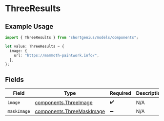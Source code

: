 # ThreeResults

## Example Usage

```typescript
import { ThreeResults } from "shortgenius/models/components";

let value: ThreeResults = {
  image: {
    url: "https://mammoth-paintwork.info/",
  },
};
```

## Fields

| Field                                                                  | Type                                                                   | Required                                                               | Description                                                            |
| ---------------------------------------------------------------------- | ---------------------------------------------------------------------- | ---------------------------------------------------------------------- | ---------------------------------------------------------------------- |
| `image`                                                                | [components.ThreeImage](../../models/components/threeimage.md)         | :heavy_check_mark:                                                     | N/A                                                                    |
| `maskImage`                                                            | [components.ThreeMaskImage](../../models/components/threemaskimage.md) | :heavy_minus_sign:                                                     | N/A                                                                    |